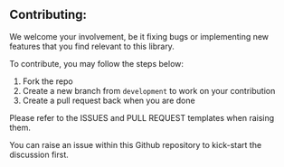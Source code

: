## Contributing:
We welcome your involvement, be it fixing bugs or implementing new features that you find relevant to this library.

To contribute, you may follow the steps below:
1. Fork the repo
2. Create a new branch from `development` to work on your contribution
3. Create a pull request back when you are done

Please refer to the ISSUES and PULL REQUEST templates when raising them.

You can raise an issue within this Github repository to kick-start the discussion first.
